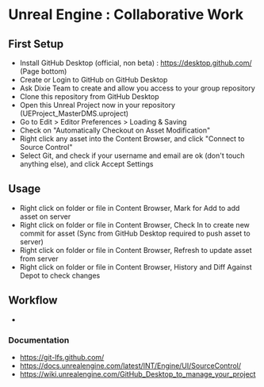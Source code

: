 # Unreal Engine : Collaborative Work

## First Setup
- Install GitHub Desktop (official, non beta) : https://desktop.github.com/ (Page bottom)
- Create or Login to GitHub on GitHub Desktop
- Ask Dixie Team to create and allow you access to your group repository
- Clone this repository from GitHub Desktop
- Open this Unreal Project now in your repository (UEProject_MasterDMS.uproject)
- Go to Edit > Editor Preferences > Loading & Saving
- Check on "Automatically Checkout on Asset Modification"
- Right click any asset into the Content Browser, and click "Connect to Source Control"
- Select Git, and check if your username and email are ok (don't touch anything else), and click Accept Settings

## Usage
- Right click on folder or file in Content Browser, Mark for Add to add asset on server
- Right click on folder or file in Content Browser, Check In to create new commit for asset (Sync from GitHub Desktop required to push asset to server)
- Right click on folder or file in Content Browser, Refresh to update asset from server
- Right click on folder or file in Content Browser, History and Diff Against Depot to check changes

## Workflow
- 


### Documentation
- https://git-lfs.github.com/
- https://docs.unrealengine.com/latest/INT/Engine/UI/SourceControl/
- https://wiki.unrealengine.com/GitHub_Desktop_to_manage_your_project
